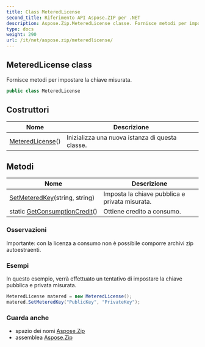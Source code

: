 ```yaml
---
title: Class MeteredLicense
second_title: Riferimento API Aspose.ZIP per .NET
description: Aspose.Zip.MeteredLicense classe. Fornisce metodi per impostare la chiave misurata.
type: docs
weight: 290
url: /it/net/aspose.zip/meteredlicense/
---
```

## MeteredLicense class

Fornisce metodi per impostare la chiave misurata.

```csharp
public class MeteredLicense
```

## Costruttori

| Nome | Descrizione |
| --- | --- |
| [MeteredLicense](meteredlicense/)() | Inizializza una nuova istanza di questa classe. |

## Metodi

| Nome | Descrizione |
| --- | --- |
| [SetMeteredKey](../../aspose.zip/meteredlicense/setmeteredkey/)(string, string) | Imposta la chiave pubblica e privata misurata. |
| static [GetConsumptionCredit](../../aspose.zip/meteredlicense/getconsumptioncredit/)() | Ottiene credito a consumo. |

### Osservazioni

Importante: con la licenza a consumo non è possibile comporre archivi zip autoestraenti.

### Esempi

In questo esempio, verrà effettuato un tentativo di impostare la chiave pubblica e privata misurata.

```csharp
MeteredLicense matered = new MeteredLicense();
matered.SetMeteredKey("PublicKey", "PrivateKey");
```

### Guarda anche

* spazio dei nomi [Aspose.Zip](../../aspose.zip/)
* assemblea [Aspose.Zip](../../)


